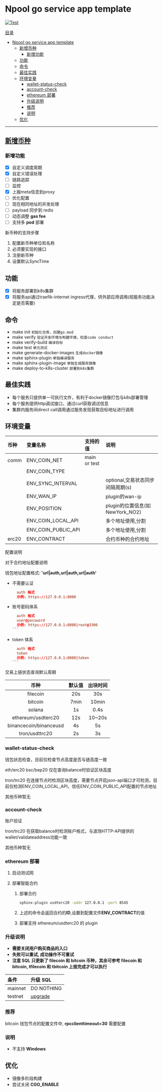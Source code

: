 # Npool go service app template

[![Test](https://github.com/NpoolPlatform/sphinx-plugin/actions/workflows/main.yml/badge.svg?branch=master)](https://github.com/NpoolPlatform/sphinx-plugin/actions/workflows/main.yml)

[目录](#目录)

- [Npool go service app template](#npool-go-service-app-template)
  - [新增币种](#新增币种)
    - [新增功能](#新增功能)
  - [功能](#功能)
  - [命令](#命令)
  - [最佳实践](#最佳实践)
  - [环境变量](#环境变量)
    - [wallet-status-check](#wallet-status-check)
    - [account-check](#account-check)
    - [ethereum 部署](#ethereum-部署)
    - [升级说明](#升级说明)
    - [推荐](#推荐)
    - [说明](#说明)
  - [优化](#优化)

-----------

## [新增币种](./newcoin.md)

### 新增功能

- [x] 自定义调度周期
- [x] 自定义错误处理
- [ ] 链路追踪
- [ ] 监控
- [x] 上报meta信息到proxy
- [ ] 优化配置
- [ ] 现在相同地址的并发处理
- [ ] payload 同步到 redis
- [ ] 动态调整 **gas fee**
- [ ] 支持多 **pod** 部署

新币种的支持步骤

1. 配置新币种单位和名称
2. 必须要实现的接口
3. 注册新币种
4. 设置默认SyncTime

## 功能

- [x] 将服务部署到k8s集群
- [x] 将服务api通过traefik-internet ingress代理，供外部应用调用(视服务功能决定是否需要)

## 命令

- make init ```初始化仓库，创建go.mod```
- make verify ```验证开发环境与构建环境，检查code conduct```
- make verify-build ```编译目标```
- make test ```单元测试```
- make generate-docker-images ```生成docker镜像```
- make sphinx-plugin ```单独编译服务```
- make sphinx-plugin-image ```单独生成服务镜像```
- make deploy-to-k8s-cluster ```部署到k8s集群```

## 最佳实践

- 每个服务只提供单一可执行文件，有利于docker镜像打包与k8s部署管理
- 每个服务提供http调试接口，通过curl获取调试信息
- 集群内服务间direct call调用通过服务发现获取目标地址进行调用

## 环境变量

| 币种  | 变量名称            | 支持的值     | 说明                             |
|:------|:--------------------|:-------------|:---------------------------------|
| comm  | ENV_COIN_NET        | main or test |                                  |
|       | ENV_COIN_TYPE       |              |                                  |
|       | ENV_SYNC_INTERVAL   |              | optional,交易状态同步间隔周期(s) |
|       | ENV_WAN_IP          |              | plugin的wan-ip                   |
|       | ENV_POSITION        |              | plugin的位置信息(如NewYork_NO2)  |
|       | ENV_COIN_LOCAL_API  |              | 多个地址使用,分割                |
|       | ENV_COIN_PUBLIC_API |              | 多个地址使用,分割                |
| erc20 | ENV_CONTRACT        |              | 合约币种的合约地址               |

配置说明

对于合约地址配置说明

钱包地址配置格式:
  **'url|auth,url|auth,url|auth'**

- 不需要认证

  ````conf
    auth 格式
    示例: https://127.0.0.1:8080
  ````

- 账号密码体系

  ````conf
    auth 格式
    user@password
    示例: https://127.0.0.1:8080|root@3306
  ```

- token 体系

  ````conf
    auth 格式
    token
    示例: https://127.0.0.1:8080|token
  ```

交易上链状态查询默认周期

|          币种          | 默认值 | 出块时间 |
|:----------------------:|:------:|:--------:|
|        filecoin        |  20s   |   30s    |
|        bitcoin         |  7min  |  10min   |
|         solana         |   1s   |   0.4s   |
|   ethereum/usdterc20   |  12s   |  10~20s  |
| binancecoin/binanceusd |   4s   |    5s    |
|     tron/usdttrc20     |   2s   |    3s    |

### wallet-status-check

钱包状态检查，目前仅检查节点高度是否与链高度一致

eth/erc20 bsc/bep20 仅在查询balance时验证区块高度

tron/trc20 在连接节点时检测区块高度，需要节点开启json-api端口才可检测，目前仅检测ENV_COIN_LOCAL_API，信任ENV_COIN_PUBLIC_API配置的节点地址

其他币种暂无

### account-check

账户验证

tron/trc20 在获取balance时检测账户格式，与波场HTTP-API提供的wallet/validateaddress功能一致

其他币种暂无

### ethereum 部署

1. 启动测试网

2. 部署智能合约

   1. 部署合约

      ```sh
      sphinx-plugin usdterc20 -addr 127.0.0.1 -port 8545
      ```

   2. 上述的命令会返回合约的**ID**,设置到配置文件**ENV_CONTRACT**的值

   3. 部署支持 ethereum/usdterc20 的 plugin

### 升级说明

- **需要关闭用户购买商品的入口**
- **失败可以重试, 成功操作不可重试**
- **注意 SQL 只更新了 filecoin 和 bitcoin 币种，其余可参考 filecoin 和 bitcoin, tfilecoin 和 tbitcoin 上报完成才可以执行**

| 条件    | 升级 SQL                     |
|:--------|:-----------------------------|
| mainnet | DO NOTHING                   |
| testnet | [upgrade](./sql/upgrade.sql) |

### 推荐

bitcoin 钱包节点的配置文件中, **rpcclienttimeout=30** 需要配置

### 说明

- 不支持 **Windows**

## 优化

- 镜像多阶段构建
- 尝试关闭 **CGO_ENABLE**

